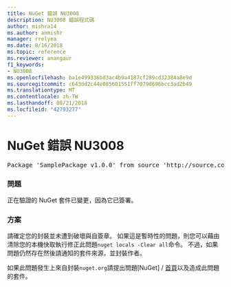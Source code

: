 ```yaml
---
title: NuGet 錯誤 NU3008
description: NU3008 錯誤程式碼
author: mishra14
ms.author: anmishr
manager: rrelyea
ms.date: 8/16/2018
ms.topic: reference
ms.reviewer: anangaur
f1_keywords:
- NU3008
ms.openlocfilehash: ba1e499336bd3ac4b9a4187cf289cd32384a8e9d
ms.sourcegitcommit: c643dd2c44e085601551ff7079d696bcc3ad2b49
ms.translationtype: MT
ms.contentlocale: zh-TW
ms.lasthandoff: 08/21/2018
ms.locfileid: "42793277"
---
```

# <a name="nuget-error-nu3008"></a>NuGet 錯誤 NU3008

<pre>Package 'SamplePackage v1.0.0' from source 'http://source.com/index.json': The package integrity check failed.</pre>

### <a name="issue"></a>問題

正在驗證的 NuGet 套件已變更，因為它已簽署。


### <a name="solution"></a>方案

請確定您的封裝並未遭到破壞與自簽章。 如果這是暫時性的問題，則您可以藉由清除您的本機快取執行修正此問題`nuget locals -Clear all`命令。 不過，如果問題仍然存在然後請通知的套件來源，並封裝作者。

如果此問題發生上來自封裝`nuget.org`請提出問題[NuGet] / [首頁](https://github.com/NuGet/Home/issues)以及造成此問題的套件。


